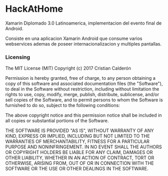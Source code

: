 # HackAtHome
Xamarin Diplomado 3.0 Latinoamerica, implementacion del evento final de Android.

Consiste en una aplicacion Xamarin Android que consume varios webservices ademas de poseer internacionalizacion y multiples pantallas.

### Licensing

The MIT License (MIT)
Copyright (c) 2017 Cristian Calderón

Permission is hereby granted, free of charge, to any person obtaining a copy of this software and associated documentation files (the "Software"), to deal in the Software without restriction, including without limitation the rights to use, copy, modify, merge, publish, distribute, sublicense, and/or sell copies of the Software, and to permit persons to whom the Software is furnished to do so, subject to the following conditions:

The above copyright notice and this permission notice shall be included in all copies or substantial portions of the Software.

THE SOFTWARE IS PROVIDED "AS IS", WITHOUT WARRANTY OF ANY KIND, EXPRESS OR IMPLIED, INCLUDING BUT NOT LIMITED TO THE WARRANTIES OF MERCHANTABILITY, FITNESS FOR A PARTICULAR PURPOSE AND NONINFRINGEMENT. IN NO EVENT SHALL THE AUTHORS OR COPYRIGHT HOLDERS BE LIABLE FOR ANY CLAIM, DAMAGES OR OTHER LIABILITY, WHETHER IN AN ACTION OF CONTRACT, TORT OR OTHERWISE, ARISING FROM, OUT OF OR IN CONNECTION WITH THE SOFTWARE OR THE USE OR OTHER DEALINGS IN THE SOFTWARE.
